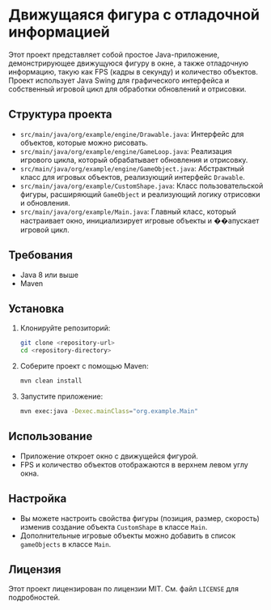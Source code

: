 # Движущаяся фигура с отладочной информацией

Этот проект представляет собой простое Java-приложение, демонстрирующее движущуюся фигуру в окне, а также отладочную информацию, такую как FPS (кадры в секунду) и количество объектов. Проект использует Java Swing для графического интерфейса и собственный игровой цикл для обработки обновлений и отрисовки.

## Структура проекта

- `src/main/java/org/example/engine/Drawable.java`: Интерфейс для объектов, которые можно рисовать.
- `src/main/java/org/example/engine/GameLoop.java`: Реализация игрового цикла, который обрабатывает обновления и отрисовку.
- `src/main/java/org/example/engine/GameObject.java`: Абстрактный класс для игровых объектов, реализующий интерфейс `Drawable`.
- `src/main/java/org/example/CustomShape.java`: Класс пользовательской фигуры, расширяющий `GameObject` и реализующий логику отрисовки и обновления.
- `src/main/java/org/example/Main.java`: Главный класс, который настраивает окно, инициализирует игровые объекты и ��апускает игровой цикл.

## Требования

- Java 8 или выше
- Maven

## Установка

1. Клонируйте репозиторий:
    ```sh
    git clone <repository-url>
    cd <repository-directory>
    ```

2. Соберите проект с помощью Maven:
    ```sh
    mvn clean install
    ```

3. Запустите приложение:
    ```sh
    mvn exec:java -Dexec.mainClass="org.example.Main"
    ```

## Использование

- Приложение откроет окно с движущейся фигурой.
- FPS и количество объектов отображаются в верхнем левом углу окна.

## Настройка

- Вы можете настроить свойства фигуры (позиция, размер, скорость) изменив создание объекта `CustomShape` в классе `Main`.
- Дополнительные игровые объекты можно добавить в список `gameObjects` в классе `Main`.

## Лицензия

Этот проект лицензирован по лицензии MIT. См. файл `LICENSE` для подробностей.